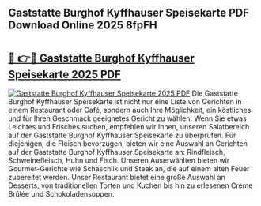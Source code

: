 ## Gaststatte Burghof Kyffhauser Speisekarte PDF Download Online 2025 8fpFH

# <h2><a href="http://gc5fvgr.nevu.top/?p=Gaststatte+Burghof+Kyffhauser+Speisekarte">🔗 👉🔴 Gaststatte Burghof Kyffhauser Speisekarte 2025 PDF</a></h2>

[![Gaststatte Burghof Kyffhauser Speisekarte 2025 PDF](https://i.imgur.com/dBaPXMq.png)](http://gc5fvgr.nevu.top/?p=Gaststatte+Burghof+Kyffhauser+Speisekarte)
Die Gaststatte Burghof Kyffhauser Speisekarte ist nicht nur eine Liste von Gerichten in einem Restaurant oder Café, sondern auch Ihre Möglichkeit, ein köstliches und für Ihren Geschmack geeignetes Gericht zu wählen. Wenn Sie etwas Leichtes und Frisches suchen, empfehlen wir Ihnen, unseren Salatbereich auf der Gaststatte Burghof Kyffhauser Speisekarte zu überprüfen. Für diejenigen, die Fleisch bevorzugen, bieten wir eine Auswahl an Gerichten auf der Gaststatte Burghof Kyffhauser Speisekarte an: Rindfleisch, Schweinefleisch, Huhn und Fisch. Unseren Auserwählten bieten wir Gourmet-Gerichte wie Schaschlik und Steak an, die auf einem alten Feuer zubereitet werden. Unser Restaurant bietet eine große Auswahl an Desserts, von traditionellen Torten und Kuchen bis hin zu erlesenen Crème Brûlée und Schokoladensuppen.
